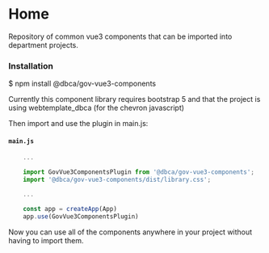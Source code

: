 # Home

Repository of common vue3 components that can be imported into department projects.

### Installation

$ npm install @dbca/gov-vue3-components

Currently this component library requires bootstrap 5 and that the project is using webtemplate_dbca (for the chevron javascript)

Then import and use the plugin in main.js:

#### **`main.js`**
```javascript
    ...

    import GovVue3ComponentsPlugin from '@dbca/gov-vue3-components';
    import '@dbca/gov-vue3-components/dist/library.css';

    ...

    const app = createApp(App)
    app.use(GovVue3ComponentsPlugin)
```

Now you can use all of the components anywhere in your project without having to import them.
